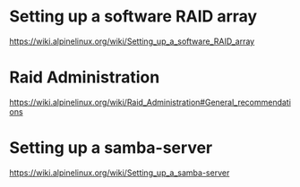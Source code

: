 # Setting up a software RAID array  

https://wiki.alpinelinux.org/wiki/Setting_up_a_software_RAID_array

# Raid Administration  

https://wiki.alpinelinux.org/wiki/Raid_Administration#General_recommendations  

# Setting up a samba-server  

https://wiki.alpinelinux.org/wiki/Setting_up_a_samba-server

